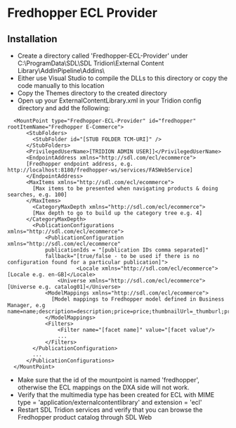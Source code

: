   Fredhopper ECL Provider
===========================

## Installation

* Create a directory called 'Fredhopper-ECL-Provider' under C:\ProgramData\SDL\SDL Tridion\External Content Library\AddInPipeline\Addins\
* Either use Visual Studio to compile the DLLs to this directory or copy the code manually to this location
* Copy the Themes directory to the created directory
* Open up your ExternalContentLibrary.xml in your Tridion config directory and add the following:

```
  <MountPoint type="Fredhopper-ECL-Provider" id="fredhopper" rootItemName="Fredhopper E-Commerce">
      <StubFolders>
        <StubFolder id="[STUB FOLDER TCM-URI]" />
      </StubFolders>
      <PrivilegedUserName>[TRIDION ADMIN USER]]</PrivilegedUserName>
      <EndpointAddress xmlns="http://sdl.com/ecl/ecommerce">
      [Fredhopper endpoint address, e.g. http://localhost:8180/fredhopper-ws/services/FASWebService]
      </EndpointAddress>
      <MaxItems xmlns="http://sdl.com/ecl/ecommerce">
        [Max items to be presented when navigating products & doing searches, e.g. 100]
      </MaxItems>
	    <CategoryMaxDepth xmlns="http://sdl.com/ecl/ecommerce">
        [Max depth to go to build up the category tree e.g. 4]
      </CategoryMaxDepth>
	    <PublicationConfigurations xmlns="http://sdl.com/ecl/ecommerce">
		    <PublicationConfiguration xmlns="http://sdl.com/ecl/ecommerce"
            publicationIds = "[publication IDs comma separated]"
            fallback="[true/false - to be used if there is no configuration found for a particular publication]">
			          <Locale xmlns="http://sdl.com/ecl/ecommerce">[Locale e.g. en-GB]</Locale>
                <Universe xmlns="http://sdl.com/ecl/ecommerce">[Universe e.g. catalog01]</Universe>
            <ModelMappings xmlns="http://sdl.com/ecl/ecommerce">
              [Model mappings to Fredhopper model defined in Business Manager, e.g  name=name;description=description;price=price;thumbnailUrl=_thumburl;primaryImageUrl=_imageurl]
            </ModelMappings>
            <Filters>
            	<Filter name="[facet name]" value="[facet value"/>
            	...
            </Filters>
        </PublicationConfiguration>
        ...
	  </PublicationConfigurations>
  </MountPoint>
```

* Make sure that the id of the mountpoint is named 'fredhopper', otherwise the ECL mappings on the DXA side will not work.
* Verify that the multimedia type has been created for ECL with MIME type = 'application/externalcontentlibrary' and extension = 'ecl'
* Restart SDL Tridion services and verify that you can browse the Fredhopper product catalog through SDL Web
